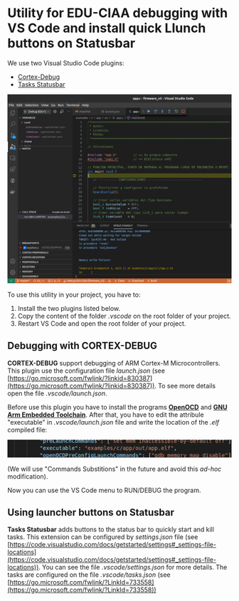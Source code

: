 # Utility for EDU-CIAA debugging with VS Code and install quick Llunch buttons on Statusbar

We use two Visual Studio Code plugins:

* [Cortex-Debug](https://marketplace.visualstudio.com/items?itemName=marus25.cortex-debug)
* [Tasks Statusbar](https://marketplace.visualstudio.com/items?itemName=hediet.tasks-statusbar)

![VSCode debugging](images/vs-code-debug.png)

To use this utility in your project, you have to: 

1. Install the two plugins listed below.
2. Copy the content of the folder *.vscode* on the root folder of your project.
3. Restart VS Code and open the root folder of your project.

## Debugging with CORTEX-DEBUG

**CORTEX-DEBUG** support debugging of ARM Cortex-M Microcontrollers. This plugin use the configuration file *launch.json* (see [https://go.microsoft.com/fwlink/?linkid=830387](https://go.microsoft.com/fwlink/?linkid=830387)). To see more details open the file *.vscode/launch.json*.

Before use this plugin you have to install the programs [**OpenOCD**](http://openocd.org/) and [**GNU Arm Embedded Toolchain**](https://developer.arm.com/tools-and-software/open-source-software/developer-tools/gnu-toolchain/gnu-rm/downloads). After that, you have to edit the attribule "executable" in *.vscode/launch.json* file and write the  location of the *.elf* compiled file:

![launch.json executable](images/executable.png)

(We will use "Commands Substitions" in the future and avoid this *ad-hoc* modification).

Now you can use the VS Code menu to RUN/DEBUG the program.

## Using launcher buttons on Statusbar

**Tasks Statusbar** adds buttons to the status bar to quickly start and kill tasks. This extension can be configured by *settings.json* file (see [https://code.visualstudio.com/docs/getstarted/settings#_settings-file-locations](https://code.visualstudio.com/docs/getstarted/settings#_settings-file-locations)). You can see the file *.vscode/settings.json* for more details. 
The tasks are configured on the file *.vscode/tasks.json* (see [https://go.microsoft.com/fwlink/?LinkId=733558](https://go.microsoft.com/fwlink/?LinkId=733558))